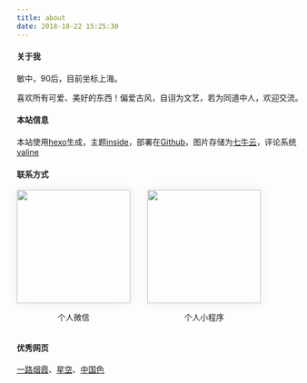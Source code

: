 ```yaml
---
title: about
date: 2018-10-22 15:25:30
---
```


#### 关于我
敏中，90后，目前坐标上海。  

喜欢所有可爱、美好的东西！偏爱古风，自诩为文艺，若为同道中人，欢迎交流。

#### 本站信息
本站使用<a href="https://hexo.io/zh-cn" target="_target">hexo</a>生成，主题<a href="https://github.com/ike-c/hexo-theme-inside" target="_target">inside</a>，部署在<a href="https://github.com" target="_target">Github</a>，图片存储为<a href="https://www.qiniu.com/" target="_target">七牛云</a>，评论系统<a href="https://deserts.io/diy-a-comment-system/" target="_target">valine</a>

#### 联系方式
<div style="display: flex;flex-wrap: wrap;">
    <div style="margin-right: 30px;">
        <img src="wx.jpg" style="width:200px;height: 200px;box-shadow: 0 0 20px #eee;">
        <p style="text-align:center;">个人微信</p>
    </div>
    <div>
        <img src="xcx.png" style="width:200px;height: 200px;box-shadow: 0 0 20px #eee;">
        <p style="text-align:center;">个人小程序</p>
    </div>
</div>

#### 优秀网页
<div style="display:flex;flex-wrap:wrap;">
    <a href="https://yiluyanxia.site/" title="友链 ~ 中国风美女小姐姐" target="_target">一路烟霞</a>、
    <a href="https://zine-fj.github.io/starrySky/" title="效果 ~ 夜空"  target="_target">星空</a>、
    <a href="http://zhongguose.com/" title="中国色"  target="_target">中国色</a>
</div>




